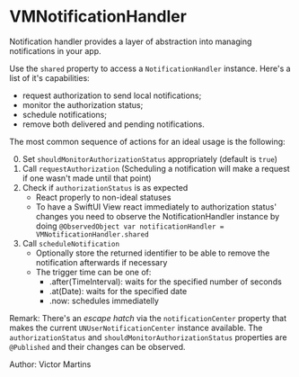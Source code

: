 # VMNotificationHandler

Notification handler provides a layer of abstraction into managing
notifications in your app.

Use the `shared` property to access a `NotificationHandler` instance. Here's
a list of it's capabilities:
* request authorization to send local notifications;
* monitor the authorization status;
* schedule notifications;
* remove both delivered and pending notifications.

The most common sequence of actions for an ideal usage is the following:

0. Set `shouldMonitorAuthorizationStatus` appropriately (default is `true`)
1. Call `requestAuthorization` (Scheduling a notification will make a
   request if one wasn't made until that point)
2. Check if `authorizationStatus` is as expected
    * React properly to non-ideal statuses
    * To have a SwiftUI View react immediately to authorization status' changes you need to observe the NotificationHandler instance by doing `@ObservedObject var notificationHandler = VMNotificationHandler.shared`
3. Call `scheduleNotification`
    * Optionally store the returned identifier to be able to remove the
      notification afterwards if necessary
    * The trigger time can be one of:
        * .after(TimeInterval): waits for the specified number of seconds
        * .at(Date): waits for the specified date
        * .now: schedules immediatelly

Remark: There's an *escape hatch* via the `notificationCenter` property
        that makes the current `UNUserNotificationCenter` instance available.
        The `authorizationStatus` and `shouldMonitorAuthorizationStatus` properties
        are `@Published` and their changes can be observed.

Author: Victor Martins
